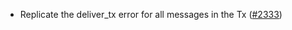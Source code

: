 - Replicate the deliver_tx error for all messages in the Tx
  ([#2333](https://github.com/informalsystems/ibc-rs/issues/2333))